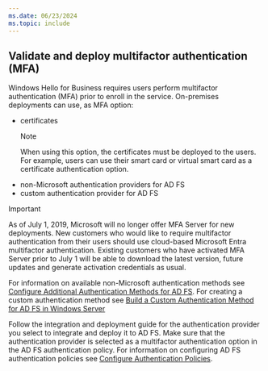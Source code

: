 ```yaml
---
ms.date: 06/23/2024
ms.topic: include
---
```


## Validate and deploy multifactor authentication (MFA)

Windows Hello for Business requires users perform multifactor authentication (MFA) prior to enroll in the service. On-premises deployments can use, as MFA option:

- certificates
    > [!NOTE]
    > When using this option, the certificates must be deployed to the users. For example, users can use their smart card or virtual smart card as a certificate authentication option.
- non-Microsoft authentication providers for AD FS
- custom authentication provider for AD FS

> [!IMPORTANT]
> As of July 1, 2019, Microsoft will no longer offer MFA Server for new deployments. New customers who would like to require multifactor authentication from their users should use cloud-based Microsoft Entra multifactor authentication. Existing customers who have activated MFA Server prior to July 1 will be able to download the latest version, future updates and generate activation credentials as usual.

For information on available non-Microsoft authentication methods see [Configure Additional Authentication Methods for AD FS](/windows-server/identity/ad-fs/operations/configure-additional-authentication-methods-for-ad-fs). For creating a custom authentication method see [Build a Custom Authentication Method for AD FS in Windows Server](/windows-server/identity/ad-fs/development/ad-fs-build-custom-auth-method)

Follow the integration and deployment guide for the authentication provider you select to integrate and deploy it to AD FS. Make sure that the authentication provider is selected as a multifactor authentication option in the AD FS authentication policy. For information on configuring AD FS authentication policies see [Configure Authentication Policies](/windows-server/identity/ad-fs/operations/configure-authentication-policies).
